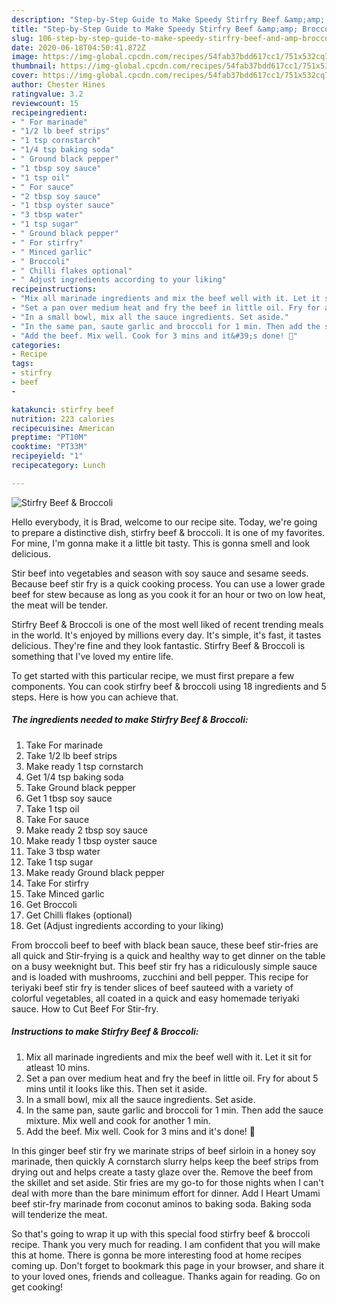 ```yaml
---
description: "Step-by-Step Guide to Make Speedy Stirfry Beef &amp;amp; Broccoli"
title: "Step-by-Step Guide to Make Speedy Stirfry Beef &amp;amp; Broccoli"
slug: 106-step-by-step-guide-to-make-speedy-stirfry-beef-and-amp-broccoli
date: 2020-06-18T04:50:41.872Z
image: https://img-global.cpcdn.com/recipes/54fab37bdd617cc1/751x532cq70/stirfry-beef-broccoli-recipe-main-photo.jpg
thumbnail: https://img-global.cpcdn.com/recipes/54fab37bdd617cc1/751x532cq70/stirfry-beef-broccoli-recipe-main-photo.jpg
cover: https://img-global.cpcdn.com/recipes/54fab37bdd617cc1/751x532cq70/stirfry-beef-broccoli-recipe-main-photo.jpg
author: Chester Hines
ratingvalue: 3.2
reviewcount: 15
recipeingredient:
- " For marinade"
- "1/2 lb beef strips"
- "1 tsp cornstarch"
- "1/4 tsp baking soda"
- " Ground black pepper"
- "1 tbsp soy sauce"
- "1 tsp oil"
- " For sauce"
- "2 tbsp soy sauce"
- "1 tbsp oyster sauce"
- "3 tbsp water"
- "1 tsp sugar"
- " Ground black pepper"
- " For stirfry"
- " Minced garlic"
- " Broccoli"
- " Chilli flakes optional"
- " Adjust ingredients according to your liking"
recipeinstructions:
- "Mix all marinade ingredients and mix the beef well with it. Let it sit for atleast 10 mins."
- "Set a pan over medium heat and fry the beef in little oil. Fry for about 5 mins until it looks like this. Then set it aside."
- "In a small bowl, mix all the sauce ingredients. Set aside."
- "In the same pan, saute garlic and broccoli for 1 min. Then add the sauce mixture. Mix well and cook for another 1 min."
- "Add the beef. Mix well. Cook for 3 mins and it&#39;s done! 🙂"
categories:
- Recipe
tags:
- stirfry
- beef
- 

katakunci: stirfry beef  
nutrition: 223 calories
recipecuisine: American
preptime: "PT10M"
cooktime: "PT33M"
recipeyield: "1"
recipecategory: Lunch

---
```



![Stirfry Beef &amp; Broccoli](https://img-global.cpcdn.com/recipes/54fab37bdd617cc1/751x532cq70/stirfry-beef-broccoli-recipe-main-photo.jpg)

Hello everybody, it is Brad, welcome to our recipe site. Today, we're going to prepare a distinctive dish, stirfry beef &amp; broccoli. It is one of my favorites. For mine, I'm gonna make it a little bit tasty. This is gonna smell and look delicious.

Stir beef into vegetables and season with soy sauce and sesame seeds. Because beef stir fry is a quick cooking process. You can use a lower grade beef for stew because as long as you cook it for an hour or two on low heat, the meat will be tender.

Stirfry Beef &amp; Broccoli is one of the most well liked of recent trending meals in the world. It's enjoyed by millions every day. It's simple, it's fast, it tastes delicious. They're fine and they look fantastic. Stirfry Beef &amp; Broccoli is something that I've loved my entire life.


To get started with this particular recipe, we must first prepare a few components. You can cook stirfry beef &amp; broccoli using 18 ingredients and 5 steps. Here is how you can achieve that.

<!--inarticleads1-->

##### The ingredients needed to make Stirfry Beef &amp; Broccoli:

1. Take  For marinade
1. Take 1/2 lb beef strips
1. Make ready 1 tsp cornstarch
1. Get 1/4 tsp baking soda
1. Take  Ground black pepper
1. Get 1 tbsp soy sauce
1. Take 1 tsp oil
1. Take  For sauce
1. Make ready 2 tbsp soy sauce
1. Make ready 1 tbsp oyster sauce
1. Take 3 tbsp water
1. Take 1 tsp sugar
1. Make ready  Ground black pepper
1. Take  For stirfry
1. Take  Minced garlic
1. Get  Broccoli
1. Get  Chilli flakes (optional)
1. Get  (Adjust ingredients according to your liking)


From broccoli beef to beef with black bean sauce, these beef stir-fries are all quick and Stir-frying is a quick and healthy way to get dinner on the table on a busy weeknight but. This beef stir fry has a ridiculously simple sauce and is loaded with mushrooms, zucchini and bell pepper. This recipe for teriyaki beef stir fry is tender slices of beef sauteed with a variety of colorful vegetables, all coated in a quick and easy homemade teriyaki sauce. How to Cut Beef For Stir-fry. 

<!--inarticleads2-->

##### Instructions to make Stirfry Beef &amp; Broccoli:

1. Mix all marinade ingredients and mix the beef well with it. Let it sit for atleast 10 mins.
1. Set a pan over medium heat and fry the beef in little oil. Fry for about 5 mins until it looks like this. Then set it aside.
1. In a small bowl, mix all the sauce ingredients. Set aside.
1. In the same pan, saute garlic and broccoli for 1 min. Then add the sauce mixture. Mix well and cook for another 1 min.
1. Add the beef. Mix well. Cook for 3 mins and it&#39;s done! 🙂


In this ginger beef stir fry we marinate strips of beef sirloin in a honey soy marinade, then quickly A cornstarch slurry helps keep the beef strips from drying out and helps create a tasty glaze over the. Remove the beef from the skillet and set aside. Stir fries are my go-to for those nights when I can&#39;t deal with more than the bare minimum effort for dinner. Add I Heart Umami beef stir-fry marinade from coconut aminos to baking soda. Baking soda will tenderize the meat. 

So that's going to wrap it up with this special food stirfry beef &amp; broccoli recipe. Thank you very much for reading. I am confident that you will make this at home. There is gonna be more interesting food at home recipes coming up. Don't forget to bookmark this page in your browser, and share it to your loved ones, friends and colleague. Thanks again for reading. Go on get cooking!
